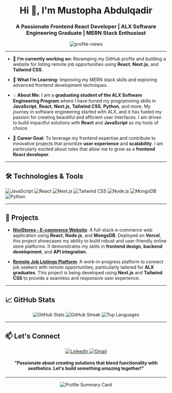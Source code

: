 <h1 align="center">Hi 👋, I'm Mustopha Abdulqadir</h1>
<h3 align="center">A Passionate Frontend React Developer | ALX Software Engineering Graduate | MERN Stack Enthusiast</h3>

<p align="center">
  <img src="https://komarev.com/ghpvc/?username=Elmoustafi-22&label=Profile%20Views&color=0e75b6&style=flat" alt="profile-views" />
</p>

---

- 🔭 **I’m currently working on:** Revamping my GitHub profile and building a website for listing remote job opportunities using **React**, **Next.js**, and **Tailwind CSS**.

- 🌱 **What I’m Learning:** Improving my MERN stack skills and exploring advanced frontend development techniques.

- 💡 **About Me:** 
  I am a **graduating student of the ALX Software Engineering Program** where I have honed my programming skills in **JavaScript**, **React**, **Next.js**, **Tailwind CSS**, **Python**, and more. My journey in software engineering started with ALX, and it has fueled my passion for creating beautiful and efficient user interfaces. I am driven to build impactful solutions with **React** and **JavaScript** as my tools of choice.

- 💼 **Career Goal:** To leverage my frontend expertise and contribute to innovative projects that prioritize **user experience** and **scalability**. I am particularly excited about roles that allow me to grow as a **frontend React developer**.

---

<h2>🛠 Technologies & Tools</h2>
<p>
  <img src="https://img.shields.io/badge/JavaScript-F7DF1E?style=for-the-badge&logo=javascript&logoColor=black" alt="JavaScript" />
  <img src="https://img.shields.io/badge/React-61DAFB?style=for-the-badge&logo=react&logoColor=black" alt="React" />
  <img src="https://img.shields.io/badge/Next.js-000000?style=for-the-badge&logo=nextdotjs&logoColor=white" alt="Next.js" />
  <img src="https://img.shields.io/badge/TailwindCSS-38B2AC?style=for-the-badge&logo=tailwind-css&logoColor=white" alt="Tailwind CSS" />
  <img src="https://img.shields.io/badge/Node.js-339933?style=for-the-badge&logo=nodedotjs&logoColor=white" alt="Node.js" />
  <img src="https://img.shields.io/badge/MongoDB-4EA94B?style=for-the-badge&logo=mongodb&logoColor=white" alt="MongoDB" />
  <img src="https://img.shields.io/badge/Python-3776AB?style=for-the-badge&logo=python&logoColor=white" alt="Python" />
</p>

---

<h2>🚀 Projects</h2>

- **[NiyiStores - E-commerce Website](https://github.com/Elmoustafi-22/niyistores)**: A full-stack e-commerce web application using **React**, **Node.js**, and **MongoDB**. Deployed on **Vercel**, this project showcases my ability to build robust and user-friendly online store platforms. It demonstrates my skills in **frontend design**, **backend development**, and **API integration**.

- **[Remote Job Listings Platform](#)**: A work-in-progress platform to connect job seekers with remote opportunities, particularly tailored for **ALX graduates**. This project is being developed using **Next.js** and **Tailwind CSS** to provide a seamless and responsive user experience.

---

<h2>📈 GitHub Stats</h2>
<p align="center">
  <img src="https://github-readme-stats.vercel.app/api?username=Elmoustafi-22&show_icons=true&theme=radical" alt="GitHub Stats" />
  <img src="https://github-readme-streak-stats.herokuapp.com/?user=Elmoustafi-22&theme=radical" alt="GitHub Streak" />
  <img src="https://github-readme-stats.vercel.app/api/top-langs/?username=Elmoustafi-22&layout=compact&theme=radical" alt="Top Languages" />
</p>

---

<h2>📫 Let's Connect</h2>
<p align="center">
  <a href="https://linkedin.com/in/elmoustafi" target="_blank">
    <img src="https://img.shields.io/badge/LinkedIn-0A66C2?style=for-the-badge&logo=linkedin&logoColor=white" alt="LinkedIn" />
  </a>
  <a href="mailto:abdulqadirmustopha@gmail.com">
    <img src="https://img.shields.io/badge/Gmail-D14836?style=for-the-badge&logo=gmail&logoColor=white" alt="Gmail" />
  </a>
</p>

<h4 align="center">"Passionate about creating solutions that blend functionality with aesthetics. Let's build something amazing together!"</h4>

---

<p align="center">
  <img src="https://github-readme-profile-summary-cards.vercel.app/api/cards/profile-details?username=Elmoustafi-22&theme=radical" alt="Profile Summary Card" />
</p>
